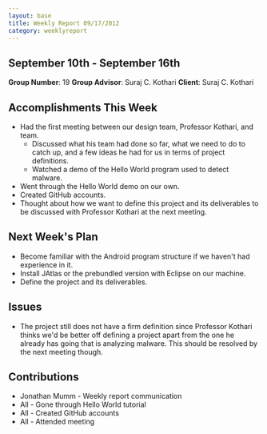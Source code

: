 ```yaml
---
layout: base
title: Weekly Report 09/17/2012
category: weeklyreport
---
```


## September 10th - September 16th

**Group Number**: 19
**Group Advisor**: Suraj C. Kothari
**Client**: Suraj C. Kothari

## Accomplishments This Week

* Had the first meeting between our design team, Professor Kothari, and team.
    * Discussed what his team had done so far, what we need to do to catch up, and a few ideas he had for us in terms of project definitions.
    * Watched a demo of the Hello World program used to detect malware.
* Went through the Hello World demo on our own.
* Created GitHub accounts.
* Thought about how we want to define this project and its deliverables to be discussed with Professor Kothari at the next meeting.

## Next Week's Plan

* Become familiar with the Android program structure if we haven't had experience in it.
* Install JAtlas or the prebundled version with Eclipse on our machine.
* Define the project and its deliverables.

## Issues

* The project still does not have a firm definition since Professor Kothari thinks we'd be better off defining a project apart from the one he already has going that is analyzing malware. This should be resolved by the next meeting though.

## Contributions

* Jonathan Mumm - Weekly report communication
* All - Gone through Hello World tutorial
* All - Created GitHub accounts
* All - Attended meeting
